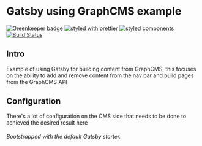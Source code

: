 # Gatsby using GraphCMS example

[![Greenkeeper badge](https://badges.greenkeeper.io/spences10/gatsby-using-graphcms.svg)](https://greenkeeper.io/)
[![styled with prettier](https://img.shields.io/badge/styled_with-prettier-ff69b4.svg)](https://github.com/prettier/prettier)
[![styled components](https://img.shields.io/badge/style-%F0%9F%92%85%20styled--components-orange.svg?colorB=daa357&colorA=db748e)](https://github.com/styled-components/styled-components)
[![Build Status](https://travis-ci.org/spences10/gatsby-using-graphcms.svg?branch=master)](https://travis-ci.org/spences10/gatsby-using-graphcms)

## Intro

Example of using Gatsby for building content from GraphCMS, this
focuses on the ability to add and remove content from the nav bar and
build pages from the GraphCMS API

## Configuration

There's a lot of configuration on the CMS side that needs to be done
to achieved the desired result here

###### Bootstrapped with the default Gatsby starter.
